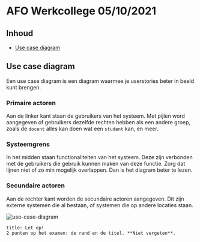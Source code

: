 # AFO Werkcollege 05/10/2021

## Inhoud

- [Use case diagram](#Use%20case%20diagram)

## Use case diagram

Een use case diagram is een diagram waarmee je userstories beter in beeld kunt brengen.

### Primaire actoren

Aan de linker kant staan de gebruikers van het systeem. Met pijlen word aangegeven of gebruikers dezelfde rechten hebben als een andere groep, zoals de `docent` alles kan doen wat een `student` kan, en meer.

### Systeemgrens

In het midden staan functionaliteiten van het systeem. Deze zijn verbonden met de gebruikers die gebruik kunnen maken van deze functie. Zorg dat lijnen niet of zo min mogelijk overlappen. Dan is het diagram beter te lezen.

### Secundaire actoren

Aan de rechter kant worden de secundaire actoren aangegeven. Dit zijn externe systemen die al bestaan, of systemen die op andere locaties staan.

![use-case-diagram](obsidian://open?vault=notes&file=assets%2Fafo%2F2021-10-01%2Fusecase-diagram.png)

```ad-warning
title: Let op!
2 punten op het examen: de rand en de titel. **Niet vergeten**.
```
